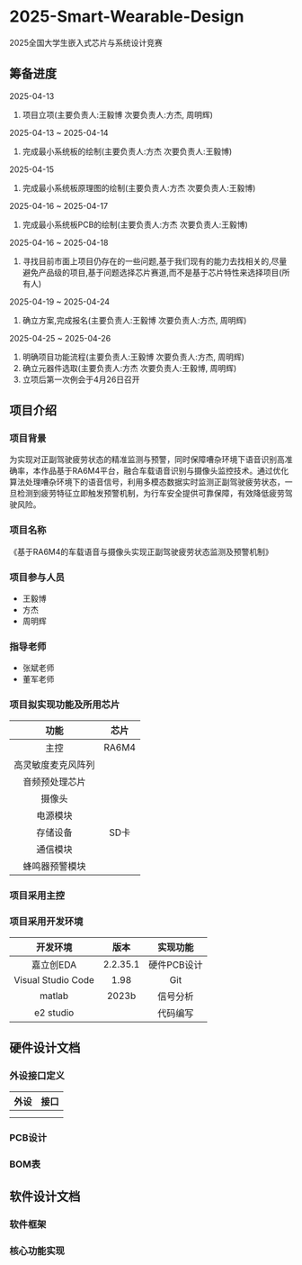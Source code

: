 # 2025-Smart-Wearable-Design

2025全国大学生嵌入式芯片与系统设计竞赛

## 筹备进度

2025-04-13

1. 项目立项(主要负责人:王毅博 次要负责人:方杰, 周明辉)

2025-04-13 ~ 2025-04-14

1. 完成最小系统板的绘制(主要负责人:方杰 次要负责人:王毅博)

2025-04-15

1. 完成最小系统板原理图的绘制(主要负责人:方杰 次要负责人:王毅博)

2025-04-16 ~ 2025-04-17

1. 完成最小系统板PCB的绘制(主要负责人:方杰 次要负责人:王毅博)

2025-04-16 ~ 2025-04-18

1. 寻找目前市面上项目仍存在的一些问题,基于我们现有的能力去找相关的,尽量避免产品级的项目,基于问题选择芯片赛道,而不是基于芯片特性来选择项目(所有人)

2025-04-19 ~ 2025-04-24

1. 确立方案,完成报名(主要负责人:王毅博 次要负责人:方杰, 周明辉)

2025-04-25 ~ 2025-04-26

1. 明确项目功能流程(主要负责人:王毅博 次要负责人:方杰, 周明辉)
2. 确立元器件选取(主要负责人:方杰 次要负责人:王毅博, 周明辉)
3. 立项后第一次例会于4月26日召开

## 项目介绍

### 项目背景

为实现对正副驾驶疲劳状态的精准监测与预警，同时保障嘈杂环境下语音识别高准确率，本作品基于RA6M4平台，融合车载语音识别与摄像头监控技术。通过优化算法处理嘈杂环境下的语音信号，利用多模态数据实时监测正副驾驶疲劳状态，一旦检测到疲劳特征立即触发预警机制，为行车安全提供可靠保障，有效降低疲劳驾驶风险。

### 项目名称

《基于RA6M4的车载语音与摄像头实现正副驾驶疲劳状态监测及预警机制》

### 项目参与人员

- 王毅博
- 方杰
- 周明辉

### 指导老师

- 张斌老师
- 董军老师

### 项目拟实现功能及所用芯片

|功能|芯片|
|:---:|:---:|
|主控|RA6M4|
|高灵敏度麦克风阵列||
|音频预处理芯片||
|摄像头||
|电源模块||
|存储设备|SD卡|
|通信模块||
|蜂鸣器预警模块||

### 项目采用主控

### 项目采用开发环境

|开发环境|版本|实现功能|
|:---:|:---:|:---:|
|嘉立创EDA|2.2.35.1|硬件PCB设计|
|Visual Studio Code|1.98|Git|
|matlab|2023b|信号分析|
|e2 studio||代码编写|

## 硬件设计文档

### 外设接口定义

|外设|接口|
|:---:|:---:|
| | |
| | |

### PCB设计

### BOM表

## 软件设计文档

### 软件框架

### 核心功能实现
